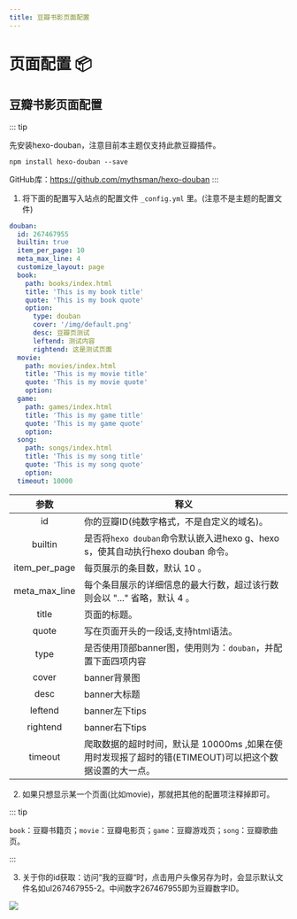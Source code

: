 ```yaml
---
title: 豆瓣书影页面配置
---
```


# 页面配置 📦

## 豆瓣书影页面配置

::: tip

先安装hexo-douban，注意目前本主题仅支持此款豆瓣插件。

```shell
npm install hexo-douban --save
```

GitHub库：https://github.com/mythsman/hexo-douban
:::

1. 将下面的配置写入站点的配置文件 `_config.yml` 里。(注意不是主题的配置文件)

```yml
douban:
  id: 267467955
  builtin: true
  item_per_page: 10
  meta_max_line: 4
  customize_layout: page
  book:
    path: books/index.html
    title: 'This is my book title'
    quote: 'This is my book quote'
    option:
      type: douban
      cover: '/img/default.png'
      desc: 豆瓣页测试
      leftend: 测试内容
      rightend: 这是测试页面
  movie:
    path: movies/index.html
    title: 'This is my movie title'
    quote: 'This is my movie quote'
    option:
  game:
    path: games/index.html
    title: 'This is my game title'
    quote: 'This is my game quote'
    option:
  song:
    path: songs/index.html
    title: 'This is my song title'
    quote: 'This is my song quote'
    option:
  timeout: 10000 
```

| 参数 | 释义 |
| :----: | ---- |
| id | 你的豆瓣ID(纯数字格式，不是自定义的域名)。|
| builtin | 是否将`hexo douban`命令默认嵌入进hexo g、hexo s，使其自动执行hexo douban 命令。 |
| item_per_page | 每页展示的条目数，默认 10 。 |
| meta_max_line | 每个条目展示的详细信息的最大行数，超过该行数则会以 "..." 省略，默认 4 。 |
| title | 页面的标题。 |
| quote | 写在页面开头的一段话,支持html语法。 |
| type | 是否使用顶部banner图，使用则为：`douban`，并配置下面四项内容 |
| cover | banner背景图 |
| desc | banner大标题 |
| leftend | banner左下tips |
| rightend | banner右下tips |
| timeout | 爬取数据的超时时间，默认是 10000ms ,如果在使用时发现报了超时的错(ETIMEOUT)可以把这个数据设置的大一点。 |

2. 如果只想显示某一个页面(比如movie)，那就把其他的配置项注释掉即可。

::: tip

`book`：豆瓣书籍页；`movie`：豆瓣电影页；`game`：豆瓣游戏页；`song`：豆瓣歌曲页。

:::

3. 关于你的id获取：访问“我的豆瓣“时，点击用户头像另存为时，会显示默认文件名如ul267467955-2。中间数字267467955即为豆瓣数字ID。

![](https://z1.ax1x.com/2023/12/02/piscZp8.png)